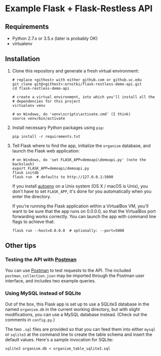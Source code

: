 # Example Flask + Flask-Restless API

## Requirements

* Python 2.7.x or 3.5.x (later is probably OK)
* virtualenv

## Installation

1. Clone this repository and generate a fresh virtual environment:

    ```
    # replace <githost> with either github.com or github.uc.edu
    git clone git@<githost>:ernstki/flask-restless-demo-api.git
    cd flask-restless-demo-api

    # create a virtual environment, into which you'll install all the
    # dependencies for this project
    virtualenv venv

    # on Windows, do 'venv\scripts\activate.cmd' (I think)
    source venv/bin/activate
    ```

2. Install necessary Python packages using `pip`:

    ```
    pip install -r requirements.txt
    ```

3. Tell Flask where to find the app, initialize the `organism` database, and
   launch the Flask web application:

    ```
    # on Windows, do 'set FLASK_APP=demoapi\demoapi.py' (note the backslash)
    export FLASK_APP=demoapi/demoapi.py
    flask initdb
    flask run  # defaults to http://127.0.0.1:5000
    ```

    If you install [autoenv] on a Unix system (OS X / macOS is Unix), you don't
    have to set `FLASK_APP`, it's done for you automatically when you enter the
    directory.

    If you're running the Flask application within a VirtualBox VM, you'll want
    to be sure that the app runs on 0.0.0.0, so that the VirtualBox port
    forwarding works correctly. You can launch the app with command line flags
    to achieve that:

    ```
    flask run --host=0.0.0.0  # optionally: --port=5000
    ```

## Other tips


### Testing the API with [Postman][]

You can use [Postman][] to test requests to the API. The included
`postman_collection.json` may be imported through the Postman user interface,
and includes two example queries.

### Using MySQL instead of SQLite

Out of the box, this Flask app is set up to use a SQLite3 database in the
named `organism.db` in the current working directory, but with slight
modifications, you can use a MySQL database instead. (Check out the comments
in `config.py`.)

The two `.sql` files are provided so that you can feed them into either
`mysql` or `sqlite3` at the command line to create the table schema and insert
the default values. Here's a sample invocation for SQLite:

```
sqlite3 organism.db < organism_table_sqlite3.sql
```

[autoenv]: https://github.com/kennethreitz/autoenv
[postman]: https://www.getpostman.com/apps
